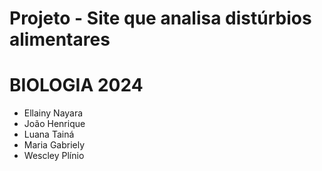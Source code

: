 # Projeto - Site que analisa distúrbios alimentares
# BIOLOGIA 2024

- Ellainy Nayara
- João Henrique
- Luana Tainá
- Maria Gabriely
- Wescley Plínio